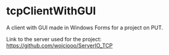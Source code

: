 # tcpClientWithGUI
A client with GUI made in Windows Forms for a project on PUT.

Link to the server used for the project: https://github.com/wojciooo/ServerIO_TCP
